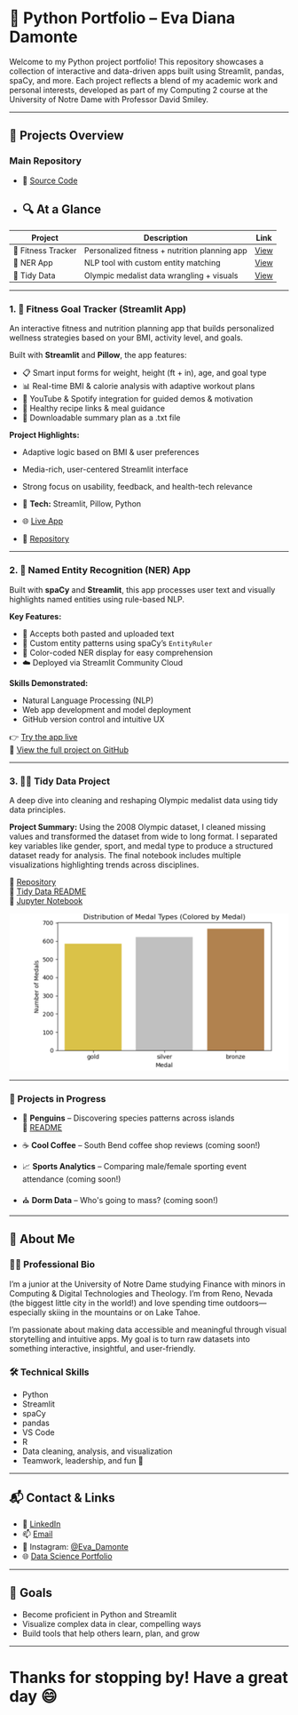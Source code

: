 
# 🐍 Python Portfolio – Eva Diana Damonte

Welcome to my Python project portfolio! This repository showcases a collection of interactive and data-driven apps built using Streamlit, pandas, spaCy, and more. Each project reflects a blend of my academic work and personal interests, developed as part of my Computing 2 course at the University of Notre Dame with Professor David Smiley.

---

## 📂 Projects Overview

### Main Repository
- 📁 [Source Code](https://github.com/evadamonte/DAMONTE-Python-Portfolio/tree/main)

- ## 🔍 At a Glance

| Project | Description | Link |
|--------|-------------|------|
| 💪 Fitness Tracker | Personalized fitness + nutrition planning app | [View](https://evadamonte-ofqmom4cvvps7fdhkyfvgn.streamlit.app/) |
| 🧠 NER App | NLP tool with custom entity matching | [View](https://damonte-python-portfolio-r2fnqpbevnnb7okbc6hwdf.streamlit.app/) |
| 🧼 Tidy Data | Olympic medalist data wrangling + visuals | [View](#3-🧼-tidy-data-project) |


---

### 1. 💪 Fitness Goal Tracker (Streamlit App)
An interactive fitness and nutrition planning app that builds personalized wellness strategies based on your BMI, activity level, and goals.

Built with **Streamlit** and **Pillow**, the app features:
- 📋 Smart input forms for weight, height (ft + in), age, and goal type
- 📊 Real-time BMI & calorie analysis with adaptive workout plans
- 🎥 YouTube & Spotify integration for guided demos & motivation
- 🥗 Healthy recipe links & meal guidance
- 📄 Downloadable summary plan as a .txt file

**Project Highlights:**
- Adaptive logic based on BMI & user preferences
- Media-rich, user-centered Streamlit interface
- Strong focus on usability, feedback, and health-tech relevance

- 📌 **Tech:** Streamlit, Pillow, Python
- 🌐 [Live App](https://evadamonte-ofqmom4cvvps7fdhkyfvgn.streamlit.app/)
- 📁 [Repository](https://github.com/evadamonte/DAMONTE-Python-Portfolio/tree/main/StreamlitAppFinal)

---

### 2. 🧠 Named Entity Recognition (NER) App
Built with **spaCy** and **Streamlit**, this app processes user text and visually highlights named entities using rule-based NLP.

**Key Features:**
- 📝 Accepts both pasted and uploaded text
- 🧠 Custom entity patterns using spaCy’s `EntityRuler`
- 🎨 Color-coded NER display for easy comprehension
- ☁️ Deployed via Streamlit Community Cloud

**Skills Demonstrated:**
- Natural Language Processing (NLP)
- Web app development and model deployment
- GitHub version control and intuitive UX

👉 [Try the app live](https://damonte-python-portfolio-r2fnqpbevnnb7okbc6hwdf.streamlit.app/)  
🔗 [View the full project on GitHub](https://github.com/evadamonte/DAMONTE-Python-Portfolio/tree/main/NERStreamlitApp)

---

### 3. 🧼🫧 Tidy Data Project
A deep dive into cleaning and reshaping Olympic medalist data using tidy data principles.

**Project Summary:**
Using the 2008 Olympic dataset, I cleaned missing values and transformed the dataset from wide to long format. I separated key variables like gender, sport, and medal type to produce a structured dataset ready for analysis. The final notebook includes multiple visualizations highlighting trends across disciplines.

📁 [Repository](https://github.com/evadamonte/DAMONTE-Python-Portfolio/tree/main/TidyData-Project-main)  
📄 [Tidy Data README](https://github.com/evadamonte/DAMONTE-Python-Portfolio/blob/main/TidyData-Project-main/README.md)  
📓 [Jupyter Notebook](https://github.com/evadamonte/DAMONTE-Python-Portfolio/blob/main/TidyData-Project-main/Data_Tidy_Project.ipynb)

![Medal by Sport](https://github.com/evadamonte/DAMONTE-Python-Portfolio/blob/main/TidyData-Project-main/number_of_medals.png)

---

### 🚧 Projects in Progress

- 🐧 **Penguins** – Discovering species patterns across islands  
  📁 [README](https://github.com/evadamonte/DAMONTE-Python-Portfolio/blob/main/basic-streamlit-app/README.md)

- ☕ **Cool Coffee** – South Bend coffee shop reviews (coming soon!)
- 📈 **Sports Analytics** – Comparing male/female sporting event attendance (coming soon!)
- ⛪ **Dorm Data** – Who's going to mass? (coming soon!)

---

## 💖 About Me

### 👩‍🎓 Professional Bio
I’m a junior at the University of Notre Dame studying Finance with minors in Computing & Digital Technologies and Theology. I’m from Reno, Nevada (the biggest little city in the world!) and love spending time outdoors—especially skiing in the mountains or on Lake Tahoe.

I’m passionate about making data accessible and meaningful through visual storytelling and intuitive apps. My goal is to turn raw datasets into something interactive, insightful, and user-friendly.

### 🛠️ Technical Skills
- Python
- Streamlit
- spaCy
- pandas
- VS Code
- R
- Data cleaning, analysis, and visualization
- Teamwork, leadership, and fun 🎉

---

## 📬 Contact & Links

- 💼 [LinkedIn](https://www.linkedin.com/in/eva-damonte)
- 📫 [Email](mailto:edamont2@nd.edu)
- 📸 Instagram: [@Eva_Damonte](https://instagram.com/Eva_Damonte)
- 🌐 [Data Science Portfolio](https://github.com/evadamonte/DAMONTE-Python-Portfolio)

---

## 🎯 Goals
- Become proficient in Python and Streamlit
- Visualize complex data in clear, compelling ways
- Build tools that help others learn, plan, and grow

---

# Thanks for stopping by! Have a great day 😄
